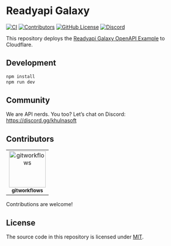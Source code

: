 # Readyapi Galaxy

[![CI](https://github.com/khulnasoft/readyapi-galaxy/actions/workflows/ci.yml/badge.svg)](https://github.com/khulnasoft/readyapi-galaxy/actions/workflows/ci.yml)
[![Contributors](https://img.shields.io/github/contributors/khulnasoft/galaxy)](https://github.com/khulnasoft/readyapi-galaxy/graphs/contributors)
[![GitHub License](https://img.shields.io/github/license/khulnasoft/galaxy)](https://github.com/khulnasoft/readyapi-galaxy/blob/main/LICENSE)
[![Discord](https://img.shields.io/discord/1135330207960678410?style=flat&color=5865F2)](https://discord.gg/khulnasoft)

This repository deploys the [Readyapi Galaxy OpenAPI Example](https://github.com/khulnasoft/readyapi.js/tree/main/packages/galaxy) to Cloudflare.

## Development

```txt
npm install
npm run dev
```

## Community

We are API nerds. You too? Let’s chat on Discord: <https://discord.gg/khulnasoft>

## Contributors

<!-- readme: collaborators,contributors -start -->
<table>
	<tbody>
		<tr>
            <td align="center">
                <a href="https://github.com/gitworkflows">
                    <img src="https://avatars.githubusercontent.com/u/118260833?v=4" width="100;" alt="gitworkflows"/>
                    <br />
                    <sub><b>gitworkflows</b></sub>
                </a>
            </td>
		</tr>
	<tbody>
</table>
<!-- readme: collaborators,contributors -end -->

Contributions are welcome!

## License

The source code in this repository is licensed under [MIT](https://github.com/khulnasoft/readyapi.js/blob/main/LICENSE).
